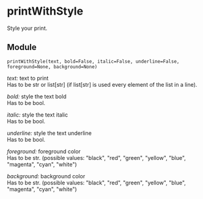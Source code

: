 <h1>printWithStyle</h1>

Style your print.

<h2>Module</h2>

``printWithStyle(text, bold=False, italic=False, underline=False, foreground=None, background=None)``

<i>text:</i> text to print<br>
Has to be str or list[str] (if list[str] is used every element of the list in a line).

<i>bold:</i> style the text bold<br>
Has to be bool.

<i>italic:</i> style the text italic<br>
Has to be bool.

<i>underline:</i> style the text underline<br>
Has to be bool.

<i>foreground:</i> foreground color<br>
Has to be str. (possible values: "black", "red", "green", "yellow", "blue", "magenta", "cyan", "white")

<i>background:</i> background color<br>
Has to be str. (possible values: "black", "red", "green", "yellow", "blue", "magenta", "cyan", "white")